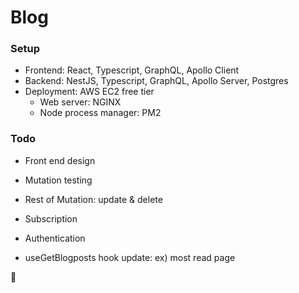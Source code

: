 # Blog

### Setup

- Frontend: React, Typescript, GraphQL, Apollo Client
- Backend: NestJS, Typescript, GraphQL, Apollo Server, Postgres
- Deployment: AWS EC2 free tier
  - Web server: NGINX
  - Node process manager: PM2

### Todo

- Front end design
- Mutation testing
- Rest of Mutation: update & delete
- Subscription
- Authentication

- useGetBlogposts hook update: ex) most read page

:musical_note:
